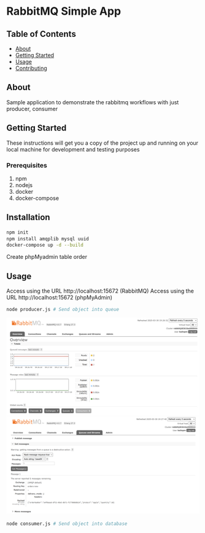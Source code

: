 # RabbitMQ Simple App

## Table of Contents

- [About](#about)
- [Getting Started](#getting_started)
- [Usage](#usage)
- [Contributing](../CONTRIBUTING.md)

## About <a name = "about"></a>

Sample application to demonstrate the rabbitmq workflows with just producer, consumer

## Getting Started <a name = "getting_started"></a>

These instructions will get you a copy of the project up and running on your local machine for development and testing purposes

### Prerequisites
1. npm
2. nodejs
3. docker
4. docker-compose

## Installation <a name = "usage"></a>

```bash
npm init
npm install amqplib mysql uuid
docker-compose up -d --build
```

Create phpMyadmin table order

## Usage <a name = "usage"></a>

Access using the URL http://localhost:15672 (RabbitMQ)
Access using the URL http://localhost:15672 (phpMyAdmin)


```bash
node producer.js # Send object into queue
```
![alt text](img/rabbit_1.png)
![alt text](img/rabbit_2.png)

```bash
node consumer.js # Send object into database
```